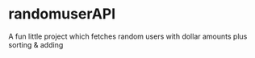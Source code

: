 # randomuserAPI
A fun little project which fetches random users with dollar amounts plus sorting &amp; adding
